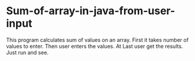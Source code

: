 # Sum-of-array-in-java-from-user-input
This program calculates sum of values on an array.
First it takes number of values to enter.
Then user enters the values.
At Last user get the results.
Just run and see.
